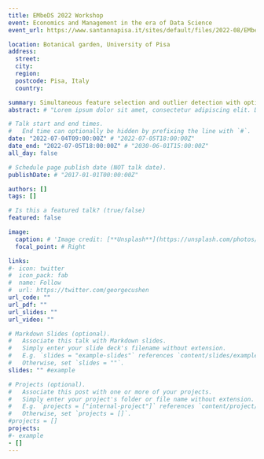 ```yaml
---
title: EMbeDS 2022 Workshop
event: Economics and Management in the era of Data Science
event_url: https://www.santannapisa.it/sites/default/files/2022-08/EMbeDS%202022%20Workshop.pdf

location: Botanical garden, University of Pisa
address:
  street: 
  city: 
  region: 
  postcode: Pisa, Italy 
  country: 

summary: Simultaneous feature selection and outlier detection with optimality guarantees # An example talk using Wowchemy's Markdown slides feature.
abstract: # "Lorem ipsum dolor sit amet, consectetur adipiscing elit. Duis posuere tellusac convallis placerat. Proin tincidunt magna sed ex sollicitudin condimentum. Sed ac faucibus dolor, scelerisque sollicitudin nisi. Cras purus urna, suscipit quis sapien eu, pulvinar tempor diam."

# Talk start and end times.
#   End time can optionally be hidden by prefixing the line with `#`.
date: "2022-07-04T09:00:00Z" # "2022-07-05T18:00:00Z"
date_end: "2022-07-05T18:00:00Z" # "2030-06-01T15:00:00Z"
all_day: false

# Schedule page publish date (NOT talk date).
publishDate: # "2017-01-01T00:00:00Z"

authors: []
tags: []

# Is this a featured talk? (true/false)
featured: false

image:
  caption: # 'Image credit: [**Unsplash**](https://unsplash.com/photos/bzdhc5b3Bxs)'
  focal_point: # Right

links:
#- icon: twitter
#  icon_pack: fab
#  name: Follow
#  url: https://twitter.com/georgecushen
url_code: ""
url_pdf: ""
url_slides: ""
url_video: ""

# Markdown Slides (optional).
#   Associate this talk with Markdown slides.
#   Simply enter your slide deck's filename without extension.
#   E.g. `slides = "example-slides"` references `content/slides/example-slides.md`.
#   Otherwise, set `slides = ""`.
slides: "" #example

# Projects (optional).
#   Associate this post with one or more of your projects.
#   Simply enter your project's folder or file name without extension.
#   E.g. `projects = ["internal-project"]` references `content/project/deep-learning/index.md`.
#   Otherwise, set `projects = []`.
#projects = []
projects:
#- example
- []
---
```


<!-- {{% callout note %}}
Click on the **Slides** button above to view the built-in slides feature.
{{% /callout %}}

{{% callout note %}}
Slides can be added in a few ways:

- **Create** slides using Wowchemy's [*Slides*](https://wowchemy.com/docs/managing-content/#create-slides) feature and link using `slides` parameter in the front matter of the talk file
- **Upload** an existing slide deck to `static/` and link using `url_slides` parameter in the front matter of the talk file
- **Embed** your slides (e.g. Google Slides) or presentation video on this page using [shortcodes](https://wowchemy.com/docs/writing-markdown-latex/).

Further event details, including [page elements](https://wowchemy.com/docs/writing-markdown-latex/) such as image galleries, can be added to the body of this page.
{{% callout note %}} -->